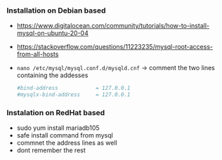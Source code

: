 ### Installation on Debian based

- https://www.digitalocean.com/community/tutorials/how-to-install-mysql-on-ubuntu-20-04
- https://stackoverflow.com/questions/11223235/mysql-root-access-from-all-hosts

- `nano /etc/mysql/mysql.conf.d/mysqld.cnf`  -> comment the two lines containing the addesses
    ```bash
    #bind-address            = 127.0.0.1
    #mysqlx-bind-address     = 127.0.0.1
    ```

### Instalation on RedHat based

- sudo yum install mariadb105
- safe install command from mysql
- commnet the address lines as well
- dont remember the rest
